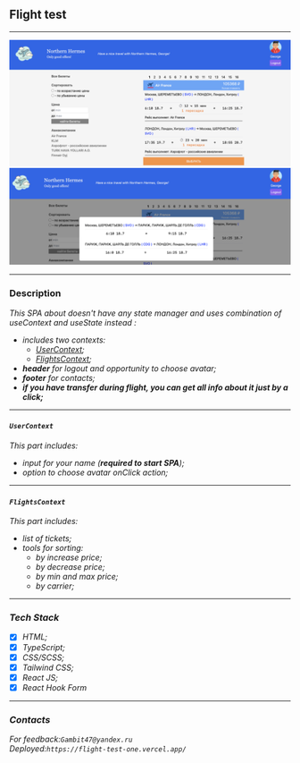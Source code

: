 ## Flight test

***

![pic](src/assets/img/title.png)
![pic](src/assets/img/back.png)


***

### Description

<i>This SPA about  doesn't have any state manager and uses combination 
of useContext and useState instead :
- includes two contexts:
    * [UserContext](#user);
    * [FlightsContext](#flights);
- __header__ for logout and opportunity to choose avatar;
- __footer__ for contacts; 
- **if you have transfer during flight, you can get all info about it just 
by a click;**

***


#### `UserContext`
<i>This part includes:
* input for your name (**required to start SPA**);
* option to choose avatar onClick action;

***

#### `FlightsContext`
This part includes:
* list of tickets;
* tools for sorting:
  * by increase price;
  * by decrease price;
  * by min and max price;
  * by carrier;

***

### Tech Stack

* [x] HTML;
* [x] TypeScript;
* [x] CSS/SCSS;
* [x] Tailwind CSS;
* [x] React JS;
* [x] React Hook Form

***

### Contacts

For feedback:`Gambit47@yandex.ru`<br>
Deployed:`https://flight-test-one.vercel.app/`
